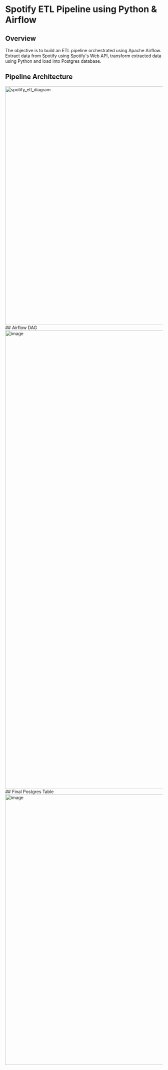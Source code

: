 # Spotify ETL Pipeline using Python & Airflow
## Overview
The objective is to build an ETL pipeline orchestrated using Apache Airflow. Extract data from Spotify using Spotify's Web API, transform extracted data using Python and load into Postgres database.
## Pipeline Architecture
<img width="761" alt="spotify_etl_diagram" src="https://github.com/devallasaitej/Spotify_ETL_Airflow/assets/64268620/d533a3a9-b57b-4348-9e75-8cc96ede8ac2">  
## Airflow DAG
<img width="1463" alt="image" src="https://github.com/devallasaitej/Spotify_ETL_Airflow/assets/64268620/09c7cdd2-b619-4961-a035-0487875c5f2e">  
## Final Postgres Table
<img width="863" alt="image" src="https://github.com/devallasaitej/Spotify_ETL_Airflow/assets/64268620/4c470c36-4697-4549-99f3-c4585f87ca7b">  
